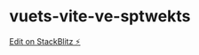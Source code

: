 # vuets-vite-ve-sptwekts

[Edit on StackBlitz ⚡️](https://stackblitz.com/edit/vuets-vite-ve-sptwekts)